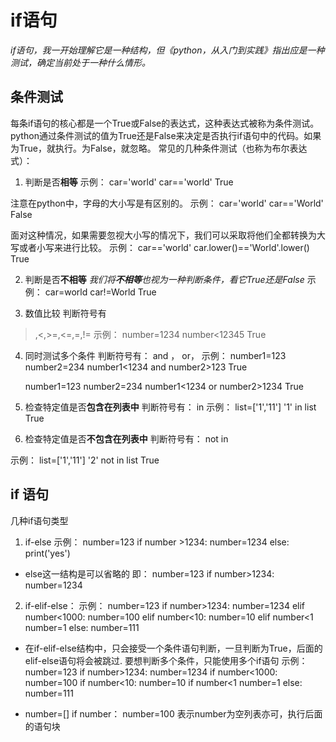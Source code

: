 # if语句
*if语句，我一开始理解它是一种结构，但《python，从入门到实践》指出应是一种测试，确定当前处于一种什么情形。*
## 条件测试


每条if语句的核心都是一个True或False的表达式，这种表达式被称为条件测试。python通过条件测试的值为True还是False来决定是否执行if语句中的代码。如果为True，就执行。为False，就忽略。
常见的几种条件测试（也称为布尔表达式）：
1. 判断是否**相等**
示例：
    car='world'
    car=='world'
    True

注意在python中，字母的大小写是有区别的。
示例：
    car='world'
    car=='World'
    False

面对这种情况，如果需要忽视大小写的情况下，我们可以采取将他们全都转换为大写或者小写来进行比较。
示例：
    car=='world'
    car.lower()=='World'.lower()
    True

2. 判断是否**不相等**
*我们将**不相等**也视为一种判断条件，看它True还是False*
示例：
    car=world
    car!=World
    True

3. 数值比较
判断符号有
>,<,>=,<=,=,!=
示例：
    number=1234
    number<12345
    True

4. 同时测试多个条件
判断符号有：
and ， or，
示例：
    number1=123
    number2=234
    number1<1234 and number2>123
    True

    number1=123
    number2=234
    number1<1234 or number2>1234
    True
5. 检查特定值是否**包含在列表中**
判断符号有：
in
示例：
    list=['1','11']
    '1' in list
    True
6. 检查特定值是否**不包含在列表中**
判断符号有：
not in

示例：
    list=['1','11']
    '2' not in list
    True

## if 语句

几种if语句类型

1. if-else
示例：
    number=123
    if number >1234:
        number=1234
    else:
        print('yes')
* else这一结构是可以省略的
即：
    number=123
    if number>1234:
        number=1234

2. if-elif-else：
示例：
    number=123
    if number>1234:
        number=1234
    elif number<1000:
        number=100
    elif number<10:
        number=10
    elif number<1
        number=1
    else:
        number=111
* 在if-elif-else结构中，只会接受一个条件语句判断，一旦判断为True，后面的elif-else语句将会被跳过.
要想判断多个条件，只能使用多个if语句
示例：
    number=123
    if number>1234:
        number=1234
    if number<1000:
        number=100
    if number<10:
        number=10
    if number<1
        number=1
    else:
        number=111

* 
    number=[]
    if number：
        number=100
表示number为空列表亦可，执行后面的语句块